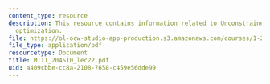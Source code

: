 ```yaml
---
content_type: resource
description: This resource contains information related to Unconstrained nonlinear
  optimization.
file: https://ol-ocw-studio-app-production.s3.amazonaws.com/courses/1-204-computer-algorithms-in-systems-engineering-spring-2010/a409cbbecc8a21087658c459e56dde99_MIT1_204S10_lec22.pdf
file_type: application/pdf
resourcetype: Document
title: MIT1_204S10_lec22.pdf
uid: a409cbbe-cc8a-2108-7658-c459e56dde99
---
```

